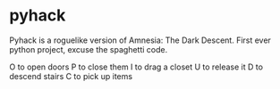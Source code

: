 pyhack
======
Pyhack is a roguelike version of Amnesia: The Dark Descent. First ever python project, excuse the spaghetti code.

O to open doors
P to close them
I to drag a closet
U to release it
D to descend stairs
C to pick up items
